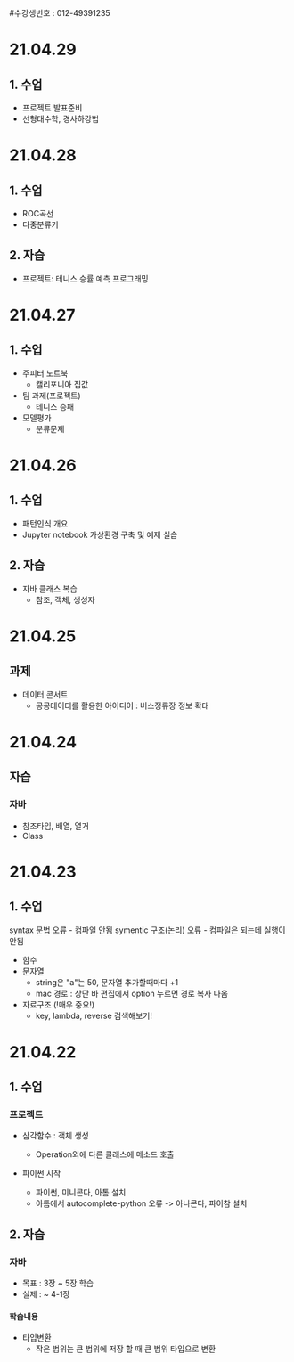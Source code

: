 #수강생번호 : 012-49391235

# 21.04.29

## 1. 수업
* 프로젝트 발표준비
* 선형대수학, 경사하강법



# 21.04.28

## 1. 수업
* ROC곡선
* 다중분류기

## 2. 자습
* 프로젝트: 테니스 승률 예측 프로그래밍

# 21.04.27

## 1. 수업
* 주피터 노트북
  * 캘리포니아 집값
* 팀 과제(프로젝트)
  * 테니스 승패 
* 모델평가
  * 분류문제


# 21.04.26

## 1. 수업
* 패턴인식 개요
* Jupyter notebook 가상환경 구축 및 예제 실습

## 2. 자습
* 자바 클래스 복습
  * 참조, 객체, 생성자


# 21.04.25

## 과제
* 데이터 콘서트
  * 공공데이터를 활용한 아이디어 : 버스정류장 정보 확대


# 21.04.24

## 자습
### 자바
* 참조타입, 배열, 열거
* Class


# 21.04.23

## 1. 수업
syntax 문법 오류 - 컴파일 안됨
symentic 구조(논리) 오류 - 컴파일은 되는데 실행이 안됨

* 함수
* 문자열
  * string은 "a"는 50, 문자열 추가할때마다 +1
  * mac 경로 : 상단 바 편집에서 option 누르면 경로 복사 나옴
* 자료구조 (!매우 중요!)
  * key, lambda, reverse 검색해보기!


# 21.04.22

## 1. 수업
### 프로젝트
* 삼각함수 : 객체 생성
  * Operation외에 다른 클래스에 메소드 호출

* 파이썬 시작
  * 파이썬, 미니콘다, 아톰 설치
  * 아톰에서 autocomplete-python 오류 -> 아나콘다, 파이참 설치
  

## 2. 자습
### 자바
* 목표 : 3장 ~ 5장 학습
* 실제 : ~ 4-1장

#### 학습내용
+ 타입변환
  + 작은 범위는 큰 범위에 저장 할 때 큰 범위 타입으로 변환
